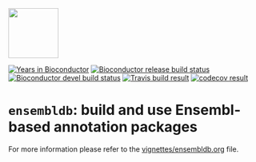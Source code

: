 
<img src="https://github.com/jotsetung/BioC-stickers/ensembldb/ensembldb.png" height="100">

[![Years in Bioconductor](http://www.bioconductor.org/shields/years-in-bioc/ensembldb.svg)](http://www.bioconductor.org/packages/release/bioc/html/ensembldb.html)
[![Bioconductor release build status](http://www.bioconductor.org/shields/build/release/bioc/ensembldb.svg)](http://www.bioconductor.org/packages/release/bioc/html/ensembldb.html)
[![Bioconductor devel build status](http://www.bioconductor.org/shields/build/devel/bioc/ensembldb.svg)](http://www.bioconductor.org/checkResults/deve/bioc-LATEST/ensembldb)
[![Travis build result](https://travis-ci.org/jotsetung/ensembldb.svg?branch=master)](https://travis-ci.org/jotsetung/ensembldb)
[![codecov result](https://codecov.io/github/jotsetung/ensembldb?branch=master)](https://codecov.io/github/jotsetung/ensembldb/coverage.svg?branch=master)


# `ensembldb`: build and use Ensembl-based annotation packages

For more information please refer to
the [vignettes/ensembldb.org](vignettes/ensembldb.org) file.


